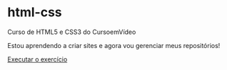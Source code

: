# html-css
 Curso de HTML5 e CSS3 do CursoemVídeo

 Estou aprendendo a criar sites e agora vou gerenciar meus repositórios!

 <a href="https://danielzmoreira.github.io/html-css/exercicios/ex001/index.html"> Executar o exercício </a>
